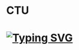 # CTU
# [![Typing SVG](https://readme-typing-svg.herokuapp.com/?lines=I+Love+Programming)](https://git.io/typing-svg)
